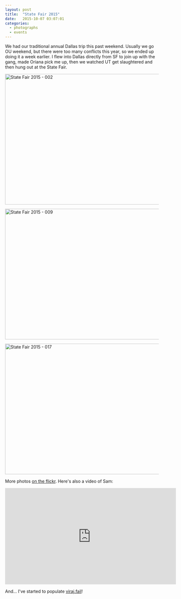 ```yaml
---
layout: post
title:  "State Fair 2015"
date:   2015-10-07 03:07:01
categories:
  - photographs
  - events
---
```

We had our traditional annual Dallas trip this past weekend. Usually we go OU weekend, but there were too many conflicts this year, so we ended up doing it a week earlier. I flew into Dallas directly from SF to join up with the gang, made Oriana pick me up, then we watched UT get slaughtered and then hung out at the State Fair.

<a data-flickr-embed="true"  href="https://www.flickr.com/photos/owiber/21988079196/in/dateposted-public/" title="State Fair 2015 - 002"><img src="https://farm1.staticflickr.com/667/21988079196_73dd0eb917_z.jpg" width="640" height="427" alt="State Fair 2015 - 002"></a><script async src="//embedr.flickr.com/assets/client-code.js" charset="utf-8"></script>

<a data-flickr-embed="true"  href="https://www.flickr.com/photos/owiber/21827372339/in/dateposted-public/" title="State Fair 2015 - 009"><img src="https://farm6.staticflickr.com/5763/21827372339_dbc80fc785_z.jpg" width="640" height="427" alt="State Fair 2015 - 009"></a><script async src="//embedr.flickr.com/assets/client-code.js" charset="utf-8"></script>

<a data-flickr-embed="true"  href="https://www.flickr.com/photos/owiber/21988068336/in/dateposted-public/" title="State Fair 2015 - 017"><img src="https://farm1.staticflickr.com/699/21988068336_166e296a8a_z.jpg" width="640" height="427" alt="State Fair 2015 - 017"></a><script async src="//embedr.flickr.com/assets/client-code.js" charset="utf-8"></script>

More photos <a href="https://www.flickr.com/photos/owiber/albums/72157659580611671">on the flickr</a>. Here's also a video of Sam:

<iframe width="560" height="315" src="https://www.youtube.com/embed/ori1bTjA5D0" frameborder="0" allowfullscreen></iframe>

And... I've started to populate <a href="https://viraj.fail">viraj.fail</a>!

